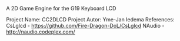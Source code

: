 A 2D Game Engine for the G19 Keyboard LCD

Project Name: CC2DLCD
Project Autor: Yme-Jan Iedema
References:
CsLglcd - https://github.com/Fire-Dragon-DoL/CsLglcd
NAudio - http://naudio.codeplex.com/
